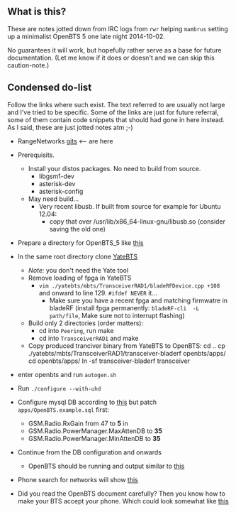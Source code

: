 ## What is this?
These are notes jotted down from IRC logs from `rwr` helping `mambrus` setting up a minimalist OpenBTS 5 one late night 2014-10-02.

No guarantees it will work, but hopefully rather serve as a base for future documentation. (Let me know if it does or doesn't and we can skip this caution-note.)

## Condensed **do-list**
Follow the links where such exist. The text referred to are usually not large and I've tried to be specific. Some of the links are just for future referral, some of them contain code snippets that should had gone in here instead. As I said, these are just jotted notes atm ;-)

* RangeNetworks [gits](https://github.com/RangeNetworks/) <-- are here
* Prerequisits. 
   * Install your distos packages. No need to build from source.
     * libgsm1-dev
     * asterisk-dev
     * asterisk-config
   * May need build...
     * Very recent libusb. If built from source for example for Ubuntu 12.04:
       * copy that over /usr/lib/x86_64-linux-gnu/libusb.so (consider saving the old one)
* Prepare a directory for OpenBTS_5 like [this](http://pastebin.com/HeWUddAE)
* In the same root directory clone [YateBTS](http://wiki.yatebts.com/index.php/SVN)
  * *Note:* you don't need the Yate tool
  * Remove loading of fpga in YateBTS
    * `vim ./yatebts/mbts/TransceiverRAD1/bladeRFDevice.cpp +108` and onward to line 129. `#ifdef NEVER` it...
      * Make sure you have a recent fpga and matching firmwatre in bladeRF (install fpga permanently: `bladeRF-cli  -L path/file`, Make sure not to interrupt flashing) 
  * Build only 2 directories (order matters):
     * cd into `Peering`, run make
     * cd into `TransceiverRAD1` and make
  * Copy produced tranciver binary from YateBTS to OpenBTS:
    cd ..
    cp ./yatebts/mbts/TransceiverRAD1/transceiver-bladerf openbts/apps/
    cd openbts/apps/
    ln -sf transceiver-bladerf transceiver
  
* enter openbts and run `autogen.sh`
* Run `./configure --with-uhd`
* Configure mysql DB according to [this](https://wush.net/trac/rangepublic/wiki/BuildInstallRun#ConfiguringOpenBTS) but patch `apps/OpenBTS.example.sql` first:
  * GSM.Radio.RxGain from 47 to **5** in 
  * GSM.Radio.PowerManager.MaxAttenDB to **35**
  * GSM.Radio.PowerManager.MinAttenDB to **35**
* Continue from the DB configuration and onwards
   * OpenBTS should be running and output similar to [this](http://pastebin.com/GPHu3DBG)
* Phone search for networks will show [this](http://picpaste.com/2014-10-03_16.57.40-gIoaKgVA.jpg)

* Did you read the OpenBTS document carefully? Then you know how to make your BTS accept your phone. Which could look somewhat like [this](http://picpaste.com/2014-10-03_15.04.53-qDwsRkrO.png)
 
